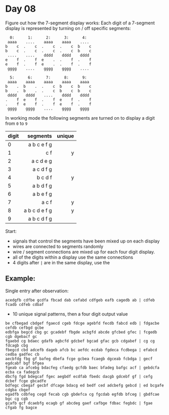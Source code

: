 # Day 08

Figure out how the 7-segment display works:
Each digit of a 7-segment display is represented by turning on / off specific segments:

```
  0:      1:      2:      3:      4:
 aaaa    ....    aaaa    aaaa    ....
b    c  .    c  .    c  .    c  b    c
b    c  .    c  .    c  .    c  b    c
 ....    ....    dddd    dddd    dddd
e    f  .    f  e    .  .    f  .    f
e    f  .    f  e    .  .    f  .    f
 gggg    ....    gggg    gggg    ....

  5:      6:      7:      8:      9:
 aaaa    aaaa    aaaa    aaaa    aaaa
b    .  b    .  .    c  b    c  b    c
b    .  b    .  .    c  b    c  b    c
 dddd    dddd    ....    dddd    dddd
.    f  e    f  .    f  e    f  .    f
.    f  e    f  .    f  e    f  .    f
 gggg    gggg    ....    gggg    gggg
```

In working mode the following segments are turned on to display a digit from `0` to `9`


| digit |   segments    | unique |
|-------|--------------:|-------:|
|     0 | a b c e f g   |        |
|     1 | c f           |      y |
|     2 | a c d e g     |        |
|     3 | a c d f g     |        |
|     4 | b c d f       |      y |
|     5 | a b d f g     |        |
|     6 | a b e f g     |        |
|     7 | a c f         |      y |
|     8 | a b c d e f g |      y |
|     9 | a b c d f g   |        |

Start:

* signals that control the segments have been mixed up on each display
* wires are connected to segments randomly
* wire / segment connections are mixed up for each four digit display.
* all of the digits within a display use the same connections
* 4 digits after `|` are in the same display, use the 

## Example:

Single entry after observation:

```
acedgfb cdfbe gcdfa fbcad dab cefabd cdfgeb eafb cagedb ab | cdfeb fcadb cdfeb cdbaf
```

* 10 unique signal patterns, then a four digit output value

```
be cfbegad cbdgef fgaecd cgeb fdcge agebfd fecdb fabcd edb | fdgacbe cefdb cefbgd gcbe
edbfga begcd cbg gc gcadebf fbgde acbgfd abcde gfcbed gfec | fcgedb cgb dgebacf gc
fgaebd cg bdaec gdafb agbcfd gdcbef bgcad gfac gcb cdgabef | cg cg fdcagb cbg
fbegcd cbd adcefb dageb afcb bc aefdc ecdab fgdeca fcdbega | efabcd cedba gadfec cb
aecbfdg fbg gf bafeg dbefa fcge gcbea fcaegb dgceab fcbdga | gecf egdcabf bgf bfgea
fgeab ca afcebg bdacfeg cfaedg gcfdb baec bfadeg bafgc acf | gebdcfa ecba ca fadegcb
dbcfg fgd bdegcaf fgec aegbdf ecdfab fbedc dacgb gdcebf gf | cefg dcbef fcge gbcadfe
bdfegc cbegaf gecbf dfcage bdacg ed bedf ced adcbefg gebcd | ed bcgafe cdgba cbgef
egadfb cdbfeg cegd fecab cgb gbdefca cg fgcdab egfdb bfceg | gbdfcae bgc cg cgb
gcafb gcf dcaebfg ecagb gf abcdeg gaef cafbge fdbac fegbdc | fgae cfgab fg bagce
```

